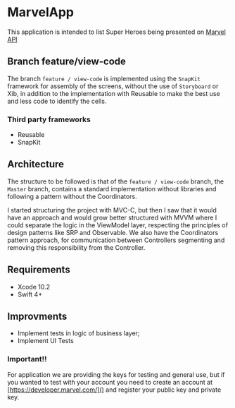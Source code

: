 # MarvelApp

This application is intended to list Super Heroes being presented on [Marvel API](https://developer.marvel.com/)

## Branch feature/view-code
The branch `feature / view-code` is implemented using the `SnapKit` framework for assembly of the screens, without the use of `Storyboard` or Xib, in addition to the implementation with Reusable to make the best use and less code to identify the cells.

### Third party frameworks

- Reusable
- SnapKit

## Architecture

The structure to be followed is that of the `feature / view-code` branch, the` Master` branch, contains a standard implementation without libraries and following a pattern without the Coordinators.

I started structuring the project with MVC-C, but then I saw that it would have an approach and would grow better structured with MVVM where I could separate the logic in the ViewModel layer, respecting the principles of design patterns like SRP and Observable. We also have the Coordinators pattern approach, for communication between Controllers segmenting and removing this responsibility from the Controller.

## Requirements

- Xcode 10.2
- Swift 4+

## Improvments

- Implement tests in logic of business layer;
- Implement UI Tests

### Important!!

For application we are providing the keys for testing and general use, but if you wanted to test with your account you need to create an account at [https://developer.marvel.com/]() and register your public key and private key. 
